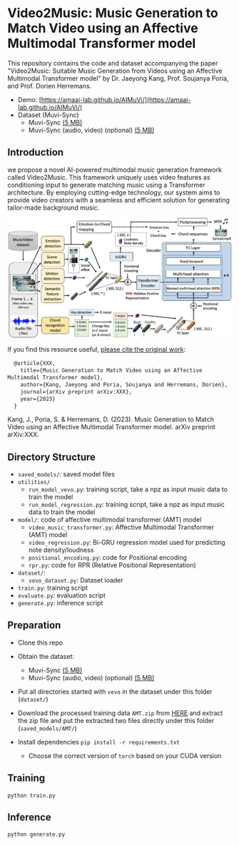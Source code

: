 # Video2Music: Music Generation to Match Video using an Affective Multimodal Transformer model

This repository contains the code and dataset accompanying the paper "Video2Music: Suitable Music Generation from Videos using an Affective Multimodal Transformer model" by Dr. Jaeyong Kang, Prof. Soujanya Poria, and Prof. Dorien Herremans.

- Demo: [https://amaai-lab.github.io/AIMuVi/](https://amaai-lab.github.io/AIMuVi/)
- Dataset (Muvi-Sync)
  * Muvi-Sync [(5 MB)]()
  * Muvi-Sync (audio, video) (optional) [(5 MB)]()
  
## Introduction
we propose a novel AI-powered multimodal music generation framework called Video2Music. This framework uniquely uses video features as conditioning input to generate matching music using a Transformer architecture. By employing cutting-edge technology, our system aims to provide video creators with a seamless and efficient solution for generating tailor-made background music.

![](framework.png)

If you find this resource useful, [please cite the original work](https://arxiv.org/abs/XXX):

      @article{XXX,
        title={Music Generation to Match Video using an Affective Multimodal Transformer model},
        author={Kang, Jaeyong and Poria, Soujanya and Herremans, Dorien},
        journal={arXiv preprint arXiv:XXX},
        year={2023}
      }

  Kang, J., Poria, S. & Herremans, D. (2023). Music Generation to Match Video using an Affective Multimodal Transformer model. arXiv preprint arXiv:XXX.


## Directory Structure

* `saved_models/`: saved model files
* `utilities/`
  * `run_model_vevo.py`: training script, take a npz as input music data to train the model
  * `run_model_regression.py`: training script, take a npz as input music data to train the model
* `model/`: code of affective multimodal transformer (AMT) model 
  * `video_music_transformer.py`: Affective Multimodal Transformer (AMT) model 
  * `video_regression.py`: Bi-GRU regression model used for predicting note density/loudness
  * `positional_encoding.py`: code for Positional encoding
  * `rpr.py`: code for RPR (Relative Positional Representation)
* `dataset/`: 
  * `vevo_dataset.py`: Dataset loader
* `train.py`: training script
* `evaluate.py`: evaluation script
* `generate.py`: inference script

## Preparation

* Clone this repo

* Obtain the dataset:
  * Muvi-Sync [(5 MB)]()
  * Muvi-Sync (audio, video) (optional) [(5 MB)]()
 
* Put all directories started with `vevo` in the dataset under this folder (`dataset/`) 

* Download the processed training data `AMT.zip` from [HERE](https://drive.google.com/file/d/1ZPQiTyz8wqxwPdYxYSCEtq4MLbR5s9jh/view?usp=drive_link) and extract the zip file and put the extracted two files directly under this folder (`saved_models/AMT/`) 

* Install dependencies `pip install -r requirements.txt`
  * Choose the correct version of `torch` based on your CUDA version

## Training

  ```shell
  python train.py
  ```

## Inference

  ```shell
  python generate.py
  ```

